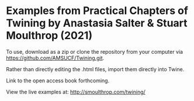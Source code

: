 # Examples from Practical Chapters of Twining by Anastasia Salter & Stuart Moulthrop (2021)

To use, download as a zip or clone the repository from your computer via https://github.com/AMSUCF/Twining.git. 

Rather than directly editing the .html files, import them directly into Twine.

Link to the open access book forthcoming.

View the live examples at: http://smoulthrop.com/twining/
